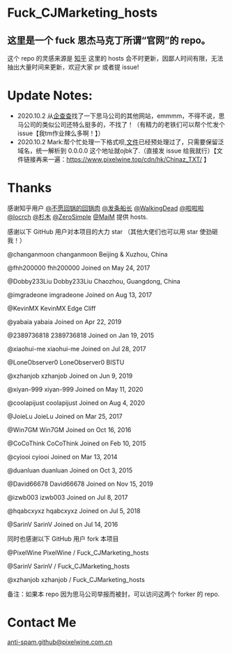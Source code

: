 <!--
 * @author: PixelWine
 * @Date: 2020-10-02 22:08:01
 * @LastEditors: PixelWine
 * @LastEditTime: 2020-10-03 21:56:23
 * @FilePath: \workspaced:\data\git\Fuck_CJMarketing_hosts\README.md
 * @Encode: UTF-8
 * @©Copyright 2020 Eric Liu(a.k.a. PixelWine).All rights reserved.
 * @LICENSE: Mozilla Public License
 * @description: 
 * @Autor: PixelWine
-->
# Fuck_CJMarketing_hosts
## 这里是一个 fuck 思杰马克丁所谓“官网”的 repo。
这个 repo 的灵感来源是 [知乎](https://www.zhihu.com/question/46746200)
这里的 hosts 会不时更新，因鄙人时间有限，无法抽出大量时间来更新，欢迎大家 pr 或者提 issue!
# Update Notes:
- 2020.10.2 从[企查查](https://www.qcc.com/product/b200f000-df73-4ada-a756-f752902ad4f0.html)找了一下思马公司的其他网站，emmmm，不得不说，思马公司的类似公司还特么挺多的，不找了！（有精力的老铁们可以帮个忙发个 issue【我tm作业辣么多啊！】）
- 2020.10.2 Mark:帮个忙处理一下格式呗,[文件](https://www.pixelwine.top/cdn/hk/Chinaz_TXT/)已经预处理过了，只需要保留泛域名，统一解析到 0.0.0.0 这个地址就ojbk了.（直接发 issue 给我就行）【文件链接再来一遍：https://www.pixelwine.top/cdn/hk/Chinaz_TXT/ 】
# Thanks
感谢知乎用户 [@不愿回锅的回锅肉](https://www.zhihu.com/people/bu-yuan-hui-guo-de-hui-guo-rou) [@发条船长](https://www.zhihu.com/people/x1a0n1an) [@WalkingDead](https://www.zhihu.com/people/chen-zhen-rong-8-26) [@啦啦啦](https://www.zhihu.com/people/gavinpenn) [@locrch](https://www.zhihu.com/people/locrch) [@杉木](https://www.zhihu.com/people/binsee) [@ZeroSimple](https://www.zhihu.com/people/zerosimple) [@MaiM](https://www.zhihu.com/people/cai-cai-15-47) 提供 hosts.

感谢以下 GitHub 用户对本项目的大力 star
（其他大佬们也可以用 star 使劲砸我！）

@changanmoon 
changanmoon
 Beijing & Xuzhou, China

@fhh200000 
fhh200000
 Joined on May 24, 2017

@Dobby233Liu 
Dobby233Liu
 Chaozhou, Guangdong, China

@imgradeone 
imgradeone
 Joined on Aug 13, 2017

@KevinMX
KevinMX
 Edge Cliff

@yabaia 
yabaia
 Joined on Apr 22, 2019

@2389736818 
2389736818
 Joined on Jan 19, 2015

@xiaohui-me 
xiaohui-me
 Joined on Jul 28, 2017

@LoneObserver0 
LoneObserver0
 BISTU

@xzhanjob 
xzhanjob
 Joined on Jun 9, 2019

@xiyan-999 
xiyan-999
 Joined on May 11, 2020

@coolapijust 
coolapijust
 Joined on Aug 4, 2020

@JoieLu 
JoieLu
 Joined on Mar 25, 2017

@Win7GM 
Win7GM
 Joined on Oct 16, 2016

@CoCoThink 
CoCoThink
 Joined on Feb 10, 2015

@cyiooi 
cyiooi
 Joined on Mar 13, 2014

@duanluan 
duanluan
 Joined on Oct 3, 2015

@David66678 
David66678
 Joined on Nov 15, 2019

@izwb003 
izwb003
 Joined on Jul 8, 2017

@hqabcxyxz 
hqabcxyxz
 Joined on Jul 5, 2018

@SarinV 
SarinV
 Joined on Jul 14, 2016

同时也感谢以下 GitHub 用户 fork 本项目

@PixelWine PixelWine / Fuck_CJMarketing_hosts
 
 @SarinV SarinV / Fuck_CJMarketing_hosts
 
 @xzhanjob xzhanjob / Fuck_CJMarketing_hosts

备注：如果本 repo 因为思马公司举报而被封，可以访问这两个 forker 的 repo.

# Contact Me
[anti-spam.github@pixelwine.com.cn](mailto:anti-spam.github@pixelwine.com.cn)
